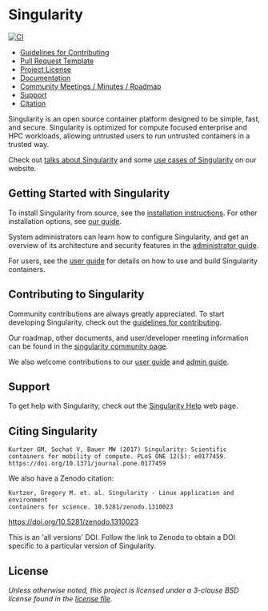 # Singularity

[![CI](https://github.com/hpcng/singularity/actions/workflows/ci.yml/badge.svg)](https://github.com/hpcng/singularity/actions/workflows/ci.yml)

- [Guidelines for Contributing](CONTRIBUTING.md)
- [Pull Request Template](.github/PULL_REQUEST_TEMPLATE.md)
- [Project License](LICENSE.md)
- [Documentation](https://singularity.hpcng.org/docs/)
- [Community Meetings / Minutes / Roadmap](https://drive.google.com/drive/u/0/folders/1npfBhIDxqeJIUHZ0tMeuHPvc_iB4T2B6)
- [Support](#support)
- [Citation](#citing-singularity)

Singularity is an open source container platform designed to be simple, fast,
and secure. Singularity is optimized for compute focused enterprise and HPC
workloads, allowing untrusted users to run untrusted containers in a trusted
way.

Check out [talks about Singularity](https://singularity.hpcng.org/videos)
and some [use cases of Singularity](https://singularity.hpcng.org/usecases)
on our website.


## Getting Started with Singularity

To install Singularity from source, see the [installation
instructions](INSTALL.md). For other installation options, see [our
guide](https://singularity.hpcng.org/admin-docs/master/installation.html).

System administrators can learn how to configure Singularity, and get an
overview of its architecture and security features in the [administrator
guide](https://singularity.hpcng.org/admin-docs/master/).

For users, see the [user
guide](https://singularity.hpcng.org/user-docs/master/) for details on how to use
and build Singularity containers.

## Contributing to Singularity

Community contributions are always greatly appreciated. To start developing
Singularity, check out the [guidelines for contributing](CONTRIBUTING.md).

Our roadmap, other documents, and user/developer meeting information can be
found in the [singularity community page](https://singularity.hpcng.org/help).

We also welcome contributions to our [user
guide](https://github.com/hpcng/singularity-userdocs) and [admin
guide](https://github.com/hpcng/singularity-admindocs).

## Support

To get help with Singularity, check out the [Singularity
Help](https://singularity.hpcng.org/help) web page.

## Citing Singularity

```
Kurtzer GM, Sochat V, Bauer MW (2017) Singularity: Scientific containers for mobility of compute. PLoS ONE 12(5): e0177459. https://doi.org/10.1371/journal.pone.0177459
```

We also have a Zenodo citation:

```
Kurtzer, Gregory M. et. al. Singularity - Linux application and environment
containers for science. 10.5281/zenodo.1310023
```

https://doi.org/10.5281/zenodo.1310023

This is an 'all versions' DOI. Follow the link to Zenodo to obtain a DOI specific
to a particular version of Singularity.


## License

_Unless otherwise noted, this project is licensed under a 3-clause BSD license
found in the [license file](LICENSE.md)._
